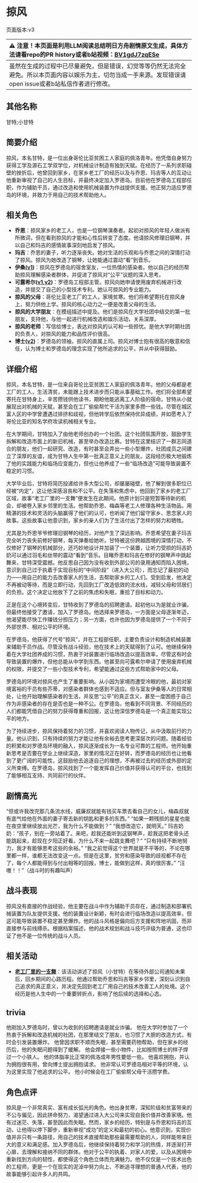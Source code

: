 # 掠风
页面版本:v3
 

| :warning: 注意！本页面是利用LLM阅读总结明日方舟剧情原文生成，具体方法请看repo的PR history或者b站视频：[BV1gdJ7zqESe](https://www.bilibili.com/video/BV1gdJ7zqESe/)         |
|:----------------------------|
| 虽然在生成的过程中已尽量避免，但是错误，幻觉等等仍然无法完全避免。所以本页面内容以娱乐为主，切勿当成一手来源。发现错误请open issue或者b站私信作者进行修改。|



## 其他名称
甘特;小甘特
## 简要介绍
掠风，本名甘特，是一位出身哥伦比亚贫困工人家庭的佩洛青年。他凭借自身努力获得工学及源石工学双学位，对机械设计制造有独到天赋。在经历了一系列求职碰壁的挫折后，他曾回到家乡，在家乡老工厂的经历以及与乔恩、玛吉等人的互动让他重新审视了自己的人生目标，并最终决定加入罗德岛。目前他在罗德岛工程部任职，作为辅助干员，通过改造和使用机械装置为作战提供支援。他正努力适应罗德岛的环境，并致力于用自己的技术帮助他人。
## 相关角色
-   **乔恩**：掠风家乡的老工人，也是一位钢琴演奏者。起初对掠风的年轻人做派有所微词，但在看到掠风的才能和心性后转变了态度。他请掠风修理旧钢琴，并以自己和玛吉的感情故事深刻地启发了掠风。
-   **玛吉**：乔恩的妻子，听力逐渐丧失。她对生活的乐观和与乔恩之间的深情打动了掠风。掠风为她改造了钢琴，让她能通过震动“看”到音乐。
-   **伊桑([v1](../chars/char_355_ethan.md))**：掠风在罗德岛的宿舍室友，一位热情的感染者。他以自己的经历帮助掠风理解感染者群体，并促进了掠风对“公平”议题的深入思考。
-   **可露希尔([v1](../chars/extended_char_ke_lu_xi_er.md),[v2](extended_char_ke_lu_xi_er.md))**：罗德岛工程部主管。掠风向她申请使用废弃机械进行改造，并提交了自己的小型技术专利。她认可掠风的专业能力。
-   **掠风的父母**：哥伦比亚老工厂的工人，家境贫寒。他们将希望寄托在掠风身上，努力供他上学。掠风的核心动力之一便是改善父母的生活。
-   **掠风的大学朋友**：在模组描述中提及。他们是掠风在大学社团中结交的第一批朋友，支持他，与他一起进行机械改造和娱乐活动，关系深厚。
-   **掠风的老师**：写信给博士，表达对掠风的认可和一些担忧。是他大学时期社团的负责人，对掠风的能力和品性评价很高。
-   **博士([v2](extended_char_bo_shi.md))**：罗德岛的领袖，掠风的直属上司。掠风对博士抱有很高的敬意和信任，认为博士和罗德岛的理念实现了他所追求的公平，并从中获得鼓励。
## 详细介绍
掠风，本名甘特，是一位来自哥伦比亚贫困工人家庭的佩洛青年。他的父母都是老工厂的工人，生活清贫，未能跟上技术进步而只能从事基础工作。他们将全部希望寄托在甘特身上，辛苦攒钱供他读书，期盼他能逃离工人阶级的宿命。甘特从小就展现出对机械的天赋，甚至会在工厂偷偷帮忙干活为家里多攒一些钱。尽管在城区富人区的中学曾遭遇过排挤和歧视，但他转学后依然保持优异成绩，并如愿考入了哥伦比亚的知名学府攻读机械相关专业。

在大学期间，甘特加入了由他老师创办的一个社团。这个社团氛围开放，鼓励学生拆解和改造市面上的新旧机械，甚至举办改造比赛。甘特在这里结识了一群志同道合的朋友，他们一起研究、改造，有时甚至会弄出一些小型爆炸，社团成员之间建立了深厚的友谊，成为甘特人生中第一批真正意义上的朋友。这段经历极大地锻炼了他的实践能力和临场应变能力，但也让他养成了一些“临场改造”可能导致装置不稳定的习惯。

大学毕业后，甘特将简历投递给许多大型公司，却屡屡碰壁，他了解到很多职位已经被“内定”，这让他深感沮丧和不公平。在失落和焦虑中，他回到了家乡的老工厂区域，故事“老工厂里的一支舞”便发生在此期间。他原计划只是短暂等待新的机会，却被卷入家乡邻里的生活。他帮助乔恩、梅森等老工人修理各种生活物品，用精湛的技术和灵活的头脑赢得了他们的认可，也听闻了他们留守家乡、思念家人的故事。这些故事让他意识到，家乡的亲人们为了生活付出了怎样的努力和牺牲。

尤其是为乔恩爷爷修理旧钢琴的经历，对他产生了深远影响。乔恩希望在妻子玛吉完全听力丧失前修好钢琴，每天弹奏给她听。甘特被这份跨越困境的深情打动，不仅修好了钢琴的机械部分，还巧妙地设计并加装了一个装置，让听力受损的玛吉奶奶可以通过羽毛和丝带的震动“看到”音乐。目睹乔恩和玛吉在修好的钢琴声中跳起舞来，甘特深受震撼。他反思自己因为没有收到外部公司的录用通知而陷入困境，意识到自己过于执着于实现目标的“中间阶段”（进入大公司），而忘记了最初的动力——用自己的能力去改善家人的生活，去帮助家乡的工人们。受到启发，他决定不再被动等待，而是立即行动，先回到工厂改造低效的流水线，减轻父母和邻居们的负担。这个决定让他放下了之前的焦虑和失眠，重拾了目标和动力。

正是在这个心境转变后，甘特收到了罗德岛的招聘邀请。起初他以为是就业诈骗，但最终他接受了邀请，加入了罗德岛。他选择来罗德岛，一方面是父母逐渐年迈，他渴望能尽快工作赚钱分担压力；另一方面，也许也因为罗德岛提供了一个不同于外部世界、相对公平的环境。

在罗德岛，他获得了代号“掠风”，并在工程部任职，主要负责设计和制造机械装置来辅助干员作战。尽管没有战斗经验，他在技术上的天赋得到了认可。他继续保持着在大学社团养成的习惯，热衷于对装置进行临场改造以提高效率，尽管这有时会导致装置的爆炸，但他总能从中学到东西。他甚至向可露希尔申请了使用废弃机械的权限，并提交了一些小型技术专利，希望能通过这些方式帮助家中的父母。

罗德岛的环境对掠风也产生了重要影响。从小因为家境而遭受冷眼的他，最初对家境富裕的干员有些芥蒂，对感染者群体也感到不适应。但与室友伊桑等人的日常相处，让他开始理解感染者的生活，并反思“公平”的真正含义，甚至一度困惑于自己作为非感染者的存在是否也是一种不公。在罗德岛，他看到不同背景、不同经历的人们都能凭借自己的努力获得尊重和回报，这让他深信罗德岛是一个真正能实现公平的地方。

为了持续进步，掠风保持着努力的习惯，并喜欢阅读人物传记，从中汲取前行的力量。他认识到，只有持续的努力才能让他有余裕去思考更深层次的问题。随着经验的积累和对罗德岛环境的融入，掠风逐渐成长为一名专业可靠的工程师。他开始重新思考是否要在学业上继续深造，家里的情况正在好转，而罗德岛的经历也让他看到了更广阔的可能性，这鼓励他去追逐自己的理想，不再被过去的经历或外部的定义所束缚。在罗德岛，掠风找到了一个能发挥自己价值并获得认可的平台，也找到了能够相互支持、共同前行的伙伴。
## 剧情高光
“但或许我改完那几条流水线，威廉叔就能有钱买车票去看自己的女儿，梅森叔就有底气给他在外面的妻子寄去新的钥匙和更多的东西。”
“如果一颗残损的星星也能在夜空里继续放出光芒，我为什么不能做到？”
“我想改造它，就明天。”
玛吉奶奶：“孩子，别在一旁站着了。来吧，趁我还能听到这钢琴声，趁我这把老骨头还能跳起来，趁现在夕阳正好看。为什么不来一起跳支舞吧？”
“只有持续不断地努力，我才有能够思考这些的余裕。”
“我之前觉得这个世界就是不平等的，不论在哪里都一样，谁都无法改变这一点。但是在这里，贫穷和感染导致的歧视都不存在了，每个人都能得到与付出相等的回报，博士，能做到这样，真的很厉害。”
“汪嗷！！”（战斗时的有趣叫声）
## 战斗表现
掠风没有直接的作战经验，他主要在战斗中作为辅助干员存在，通过制造和部署机械装置为队友提供支援。他的装置设计新颖，有时会进行临场改造以提高效率，但这可能导致装置不稳定甚至爆炸。他的战斗风格是偏向后方支援和阵地巩固，而非直接参与前线搏杀。根据档案描述，他的战术规划和战斗技巧评级为普通，这也印证了他不是一位传统的战斗人员。
## 相关活动
-   **[老工厂里的一支舞](../stories/story_windft_set_1.md)**：该活动讲述了掠风（小甘特）在等待外部公司通知未果后，回乡期间的心路历程。他通过帮助乔恩和玛吉等家乡邻里，深刻认识到自己追求的真正意义，并决定先回到老工厂用自己的技术改善工人的处境。这个经历是他人生中的一个重要转折点，影响了他后续的选择和心态。
## trivia
他刚加入罗德岛时，曾以为收到的招聘邀请是就业诈骗。
他在大学时参加了一个热衷于拆解和改造机械的社团，在那里结交了朋友，也习惯了大胆的改造方式，有时会引发装置爆炸。
他曾因求职不顺而失眠，甚至需要药物帮助，但在家乡的经历后，他的失眠问题得到了缓解。
他会焊接一些小物件，比如按照博士的样子焊过一个小铁人。
他的体脂率比正常的佩洛成年男性要低一些。
他喜欢拥抱，并认为拥抱很有用，曾向博士提出拥抱请求。
他非常认可罗德岛相对平等的环境，认为这里实现了他追求的公平。
他小时候会在工厂偷偷帮父母干活攒学费。
## 角色点评
掠风是一个非常真实、富有成长弧光的角色。他出身贫寒，深知阶级和贫富带来的不公与偏见，因此拼命努力，渴望通过进入大公司来实现自我价值并改善家境。他有过迷茫、失落，甚至因此而失眠。然而，家乡的经历，特别是与乔恩和玛吉的互动，让他得以停下脚步，重新审视“成功”的定义和最初的初心。他意识到，实现价值并非只有一条路径，用自己的技术直接帮助那些最需要帮助的人，同样能带来巨大的意义和满足感。加入罗德岛后，他继续保持着努力和学习的热情，并逐渐打开心扉，去理解和接纳不同的群体。他对于公平的执着、对家人的爱，以及从困境中重新找到方向的韧性，都使得这个角色立体而充满魅力。他不仅仅是一个技术出色的工程师，更是一个在现实的泥淖中努力向上、不断追寻理想的普通人代表，他的故事能够引起许多人的共鸣。
